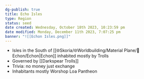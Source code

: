 ```yaml
---
dg-publish: true
title: Echo Isles
type: Region
status: seed
date created: Wednesday, October 18th 2023, 10:23:59 pm
date modified: Monday, December 11th 2023, 7:07:25 pm
banner: "![[Echon Isles.png]]"
---
```

- Isles in the South of [[🌐Skoria/🌐Worldbuilding/Material Plane/🌴Echon/Echon|Echon]] inhabited mostly by Trolls
- Governed by [[Darkspear Trolls]]
- Trivia: no money just exchange
- Inhabitants mostly Worshop Loa Pantheon

